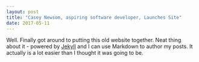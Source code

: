 ```yaml
---
layout: post
title: "Casey Newsom, aspiring software developer, Launches Site"
date: 2017-05-11
---
```


Well. Finally got around to putting this old website together. Neat thing about it - powered by [Jekyll](http://jekyllrb.com) and I can use Markdown to author my posts. It actually is a lot easier than I thought it was going to be.

